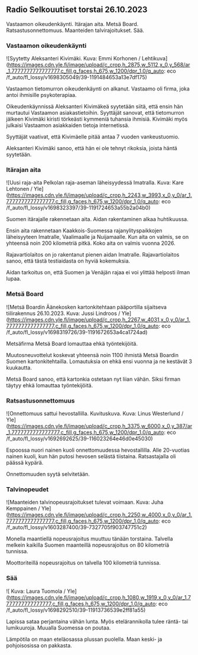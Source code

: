 ## Radio Selkouutiset torstai 26.10.2023

Vastaamon oikeudenkäynti. Itärajan aita. Metsä Board. Ratsastusonnettomuus. Maanteiden talvirajoitukset. Sää.

### Vastaamon oikeudenkäynti

![Syytetty Aleksanteri Kivimäki. Kuva: Emmi Korhonen / Lehtikuva](https://images.cdn.yle.fi/image/upload/c_crop,h_2875,w_5112,x_0,y_568/ar_1.7777777777777777,c_fill,g_faces,h_675,w_1200/dpr_1.0/q_auto: eco /f_auto/fl_lossy/v1698305049/39-1191484653a13e7df175)

Vastaamon tietomurron oikeudenkäynti on alkanut. Vastaamo oli firma, joka antoi ihmisille psykoterapiaa.

Oikeudenkäynnissä Aleksanteri Kivimäkeä syytetään siitä, että ensin hän murtautui Vastaamon asiakastietoihin. Syyttäjät sanovat, että tietomurron jälkeen Kivimäki kiristi törkeästi kymmeniä tuhansia ihmisiä. Kivimäki myös julkaisi Vastaamon asiakkaiden tietoja internetissä.

Syyttäjät vaativat, että Kivimäelle pitää antaa 7 vuoden vankeustuomio.

Aleksanteri Kivimäki sanoo, että hän ei ole tehnyt rikoksia, joista häntä syytetään.

### Itärajan aita

![Uusi raja-aita Pelkolan raja-aseman läheisyydessä Imatralla. Kuva: Kare Lehtonen / Yle](https://images.cdn.yle.fi/image/upload/c_crop,h_2243,w_3993,x_0,y_0/ar_1.7777777777777777,c_fill,g_faces,h_675,w_1200/dpr_1.0/q_auto: eco /f_auto/fl_lossy/v1698323397/39-1191724653a55b2a04b0)

Suomen itärajalle rakennetaan aita. Aidan rakentaminen alkaa huhtikuussa.

Ensin aita rakennetaan Kaakkois-Suomessa rajanylityspaikkojen läheisyyteen Imatralle, Vaalimaalle ja Nuijamaalle. Kun aita on valmis, se on yhteensä noin 200 kilometriä pitkä. Koko aita on valmis vuonna 2026.

Rajavartiolaitos on jo rakentanut pienen aidan Imatralle. Rajavartiolaitos sanoo, että tästä testiaidasta on hyviä kokemuksia.

Aidan tarkoitus on, että Suomen ja Venäjän rajaa ei voi ylittää helposti ilman lupaa.

### Metsä Board

![Metsä Boardin Äänekosken kartonkitehtaan pääportilla sijaitseva tiilirakennus 26.10.2023. Kuva: Jussi Lindroos / Yle](https://images.cdn.yle.fi/image/upload/c_crop,h_2267,w_4031,x_0,y_0/ar_1.7777777777777777,c_fill,g_faces,h_675,w_1200/dpr_1.0/q_auto: eco /f_auto/fl_lossy/v1698319726/39-1191672653a4ca1724ad)

Metsäfirma Metsä Board lomauttaa ehkä työntekijöitä.

Muutosneuvottelut koskevat yhteensä noin 1100 ihmistä Metsä Boardin Suomen kartonkitehtailla. Lomautuksia on ehkä ensi vuonna ja ne kestävät 3 kuukautta.

Metsä Board sanoo, että kartonkia ostetaan nyt liian vähän. Siksi firman täytyy ehkä lomauttaa työntekijöitä.

### Ratsastusonnettomuus

![Onnettomuus sattui hevostallilla. Kuvituskuva. Kuva: Linus Westerlund / Yle](https://images.cdn.yle.fi/image/upload/c_crop,h_3375,w_6000,x_0,y_387/ar_1.7777777777777777,c_fill,g_faces,h_675,w_1200/dpr_1.0/q_auto: eco /f_auto/fl_lossy/v1692692625/39-116023264e46d0e45030)

Espoossa nuori nainen kuoli onnettomuudessa hevostallilla. Alle 20-vuotias nainen kuoli, kun hän putosi hevosen selästä tiistaina. Ratsastajalla oli päässä kypärä.

Onnettomuuden syytä selvitetään.

### Talvinopeudet

![Maanteiden talvinopeusrajoitukset tulevat voimaan. Kuva: Juha Kemppainen / Yle](https://images.cdn.yle.fi/image/upload/c_crop,h_2250,w_4000,x_0,y_0/ar_1.7777777777777777,c_fill,g_faces,h_675,w_1200/dpr_1.0/q_auto: eco /f_auto/fl_lossy/v1603287400/39-7327705f903747751c2)

Monella maantiellä nopeusrajoitus muuttuu tänään torstaina. Talvella melkein kaikilla Suomen maanteillä nopeusrajoitus on 80 kilometriä tunnissa.

Moottoriteillä nopeusrajoitus on talvella 100 kilometriä tunnissa.

### Sää

![ Kuva: Laura Tuomola / Yle](https://images.cdn.yle.fi/image/upload/c_crop,h_1080,w_1919,x_0,y_0/ar_1.7777777777777777,c_fill,g_faces,h_675,w_1200/dpr_1.0/q_auto: eco /f_auto/fl_lossy/v1698292510/39-11913736539e2ff81a55)

Lapissa sataa perjantaina vähän lunta. Myös etelärannikolla tulee räntä- tai lumikuuroja. Muualla Suomessa on poutaa.

Lämpötila on maan eteläosassa plussan puolella. Maan keski- ja pohjoisosissa on pakkasta.
